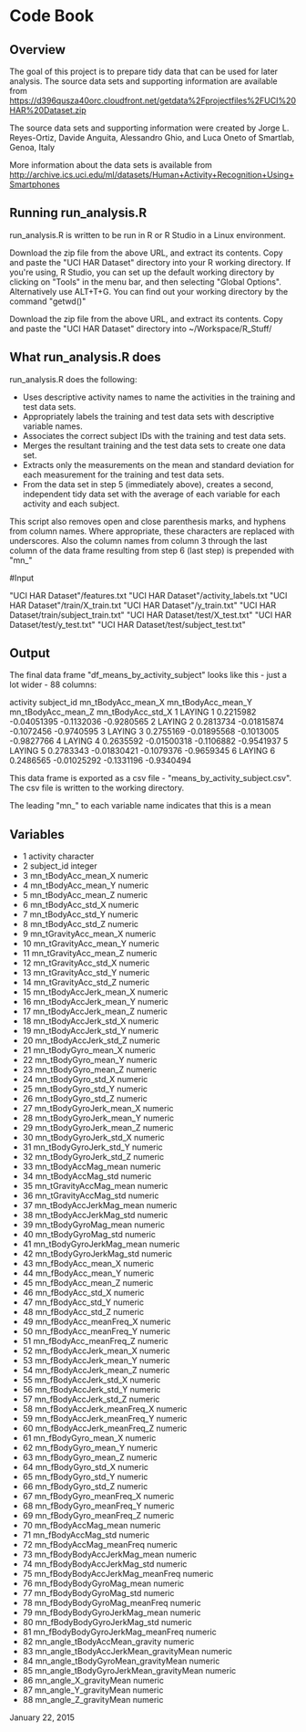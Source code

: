 # Code Book

## Overview
The goal of this project is to prepare tidy data that can be used for later analysis. The source data sets and supporting information are available from https://d396qusza40orc.cloudfront.net/getdata%2Fprojectfiles%2FUCI%20HAR%20Dataset.zip 

The source data sets and supporting information were created by Jorge L. Reyes-Ortiz, Davide Anguita, Alessandro Ghio, and Luca Oneto of Smartlab, Genoa, Italy

More information about the data sets is available from http://archive.ics.uci.edu/ml/datasets/Human+Activity+Recognition+Using+Smartphones

## Running run_analysis.R

run_analysis.R is written to be run in R or R Studio in a Linux environment.

Download the zip file from the above URL, and extract its contents. Copy and paste the "UCI HAR Dataset" directory into your R working directory. 
If you're using, R Studio, you can set up the default working directory by clicking on "Tools" in the menu bar, and then selecting "Global Options". Alternatively use ALT+T+G.
You can find out your working directory by the command "getwd()" 

Download the zip file from the above URL, and extract its contents. Copy and paste the "UCI HAR Dataset" directory into ~/Workspace/R_Stuff/


## What run_analysis.R does

run_analysis.R does the following:
* Uses descriptive activity names to name the activities in the training and test data sets.
* Appropriately labels the training and test data sets with descriptive variable names.
* Associates the correct subject IDs with the training and test data sets.
* Merges the resultant training and the test data sets to create one data set. 
* Extracts only the measurements on the mean and standard deviation for each measurement for the training and test data sets.
* From the data set in step 5 (immediately above), creates a second, independent tidy data set with the average of each variable for each activity and each subject.

This script also removes open and close parenthesis marks, and hyphens from column names. Where appropriate, these characters are replaced with underscores. Also the column names from column 3 through the last column of the data frame resulting from step 6 (last step) is prepended with "mn_"

#Input

"UCI HAR Dataset"/features.txt
"UCI HAR Dataset"/activity_labels.txt
"UCI HAR Dataset"/train/X_train.txt
"UCI HAR Dataset"/y_train.txt"
"UCI HAR Dataset/train/subject_train.txt"
"UCI HAR Dataset/test/X_test.txt"
"UCI HAR Dataset/test/y_test.txt"
"UCI HAR Dataset/test/subject_test.txt"

## Output

The final data frame "df_means_by_activity_subject" looks like this - just a lot wider - 88 columns:

  activity subject_id mn_tBodyAcc_mean_X mn_tBodyAcc_mean_Y mn_tBodyAcc_mean_Z mn_tBodyAcc_std_X
1   LAYING          1          0.2215982        -0.04051395         -0.1132036        -0.9280565
2   LAYING          2          0.2813734        -0.01815874         -0.1072456        -0.9740595
3   LAYING          3          0.2755169        -0.01895568         -0.1013005        -0.9827766
4   LAYING          4          0.2635592        -0.01500318         -0.1106882        -0.9541937
5   LAYING          5          0.2783343        -0.01830421         -0.1079376        -0.9659345
6   LAYING          6          0.2486565        -0.01025292         -0.1331196        -0.9340494

This data frame is exported as a csv file - "means_by_activity_subject.csv". The csv file is written to the working directory.

The leading "mn_" to each variable name indicates that this is a mean

## Variables
* 1	activity	character
* 2	subject_id	integer
* 3	mn_tBodyAcc_mean_X	numeric
* 4	mn_tBodyAcc_mean_Y	numeric
* 5	mn_tBodyAcc_mean_Z	numeric
* 6	mn_tBodyAcc_std_X	numeric
* 7	mn_tBodyAcc_std_Y	numeric
* 8	mn_tBodyAcc_std_Z	numeric
* 9	mn_tGravityAcc_mean_X	numeric
* 10	mn_tGravityAcc_mean_Y	numeric
* 11	mn_tGravityAcc_mean_Z	numeric
* 12	mn_tGravityAcc_std_X	numeric
* 13	mn_tGravityAcc_std_Y	numeric
* 14	mn_tGravityAcc_std_Z	numeric
* 15	mn_tBodyAccJerk_mean_X	numeric
* 16	mn_tBodyAccJerk_mean_Y	numeric
* 17	mn_tBodyAccJerk_mean_Z	numeric
* 18	mn_tBodyAccJerk_std_X	numeric
* 19	mn_tBodyAccJerk_std_Y	numeric
* 20	mn_tBodyAccJerk_std_Z	numeric
* 21	mn_tBodyGyro_mean_X	numeric
* 22	mn_tBodyGyro_mean_Y	numeric
* 23	mn_tBodyGyro_mean_Z	numeric
* 24	mn_tBodyGyro_std_X	numeric
* 25	mn_tBodyGyro_std_Y	numeric
* 26	mn_tBodyGyro_std_Z	numeric
* 27	mn_tBodyGyroJerk_mean_X	numeric
* 28	mn_tBodyGyroJerk_mean_Y	numeric
* 29	mn_tBodyGyroJerk_mean_Z	numeric
* 30	mn_tBodyGyroJerk_std_X	numeric
* 31	mn_tBodyGyroJerk_std_Y	numeric
* 32	mn_tBodyGyroJerk_std_Z	numeric
* 33	mn_tBodyAccMag_mean	numeric
* 34	mn_tBodyAccMag_std	numeric
* 35	mn_tGravityAccMag_mean	numeric
* 36	mn_tGravityAccMag_std	numeric
* 37	mn_tBodyAccJerkMag_mean	numeric
* 38	mn_tBodyAccJerkMag_std	numeric
* 39	mn_tBodyGyroMag_mean	numeric
* 40	mn_tBodyGyroMag_std	numeric
* 41	mn_tBodyGyroJerkMag_mean	numeric
* 42	mn_tBodyGyroJerkMag_std	numeric
* 43	mn_fBodyAcc_mean_X	numeric
* 44	mn_fBodyAcc_mean_Y	numeric
* 45	mn_fBodyAcc_mean_Z	numeric
* 46	mn_fBodyAcc_std_X	numeric
* 47	mn_fBodyAcc_std_Y	numeric
* 48	mn_fBodyAcc_std_Z	numeric
* 49	mn_fBodyAcc_meanFreq_X	numeric
* 50	mn_fBodyAcc_meanFreq_Y	numeric
* 51	mn_fBodyAcc_meanFreq_Z	numeric
* 52	mn_fBodyAccJerk_mean_X	numeric
* 53	mn_fBodyAccJerk_mean_Y	numeric
* 54	mn_fBodyAccJerk_mean_Z	numeric
* 55	mn_fBodyAccJerk_std_X	numeric
* 56	mn_fBodyAccJerk_std_Y	numeric
* 57	mn_fBodyAccJerk_std_Z	numeric
* 58	mn_fBodyAccJerk_meanFreq_X	numeric
* 59	mn_fBodyAccJerk_meanFreq_Y	numeric
* 60	mn_fBodyAccJerk_meanFreq_Z	numeric
* 61	mn_fBodyGyro_mean_X	numeric
* 62	mn_fBodyGyro_mean_Y	numeric
* 63	mn_fBodyGyro_mean_Z	numeric
* 64	mn_fBodyGyro_std_X	numeric
* 65	mn_fBodyGyro_std_Y	numeric
* 66	mn_fBodyGyro_std_Z	numeric
* 67	mn_fBodyGyro_meanFreq_X	numeric
* 68	mn_fBodyGyro_meanFreq_Y	numeric
* 69	mn_fBodyGyro_meanFreq_Z	numeric
* 70	mn_fBodyAccMag_mean	numeric
* 71	mn_fBodyAccMag_std	numeric
* 72	mn_fBodyAccMag_meanFreq	numeric
* 73	mn_fBodyBodyAccJerkMag_mean	numeric
* 74	mn_fBodyBodyAccJerkMag_std	numeric
* 75	mn_fBodyBodyAccJerkMag_meanFreq	numeric
* 76	mn_fBodyBodyGyroMag_mean	numeric
* 77	mn_fBodyBodyGyroMag_std	numeric
* 78	mn_fBodyBodyGyroMag_meanFreq	numeric
* 79	mn_fBodyBodyGyroJerkMag_mean	numeric
* 80	mn_fBodyBodyGyroJerkMag_std	numeric
* 81	mn_fBodyBodyGyroJerkMag_meanFreq	numeric
* 82	mn_angle_tBodyAccMean_gravity	numeric
* 83	mn_angle_tBodyAccJerkMean_gravityMean	numeric
* 84	mn_angle_tBodyGyroMean_gravityMean	numeric
* 85	mn_angle_tBodyGyroJerkMean_gravityMean	numeric
* 86	mn_angle_X_gravityMean	numeric
* 87	mn_angle_Y_gravityMean	numeric
* 88	mn_angle_Z_gravityMean	numeric

January 22, 2015